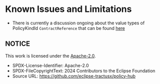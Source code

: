 # Known Issues and Limitations

- There is currently a discussion ongoing about the value types of PolicyKindId `ContractReference` that can be found [here](https://github.com/eclipse-tractusx/policy-hub/issues/186)

## NOTICE

This work is licensed under the [Apache-2.0](https://www.apache.org/licenses/LICENSE-2.0).

- SPDX-License-Identifier: Apache-2.0
- SPDX-FileCopyrightText: 2024 Contributors to the Eclipse Foundation
- Source URL: https://github.com/eclipse-tractusx/policy-hub